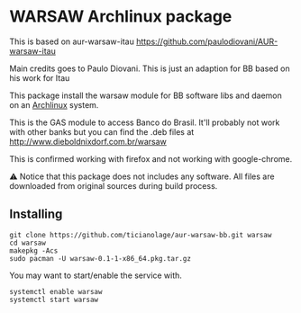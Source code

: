# WARSAW Archlinux package

This is based on aur-warsaw-itau https://github.com/paulodiovani/AUR-warsaw-itau

Main credits goes to Paulo Diovani. This is just an adaption for BB based 
on his work for Itau

This package install the warsaw module for BB software libs and daemon on an 
[Archlinux][1] system.

This is the GAS module to access Banco do Brasil. It'll probably not work with other
banks but you can find the .deb files at http://www.dieboldnixdorf.com.br/warsaw

This is confirmed working with firefox and not working with google-chrome.

:warning: Notice that this package does not includes any software. All files
are downloaded from original sources during build process.

## Installing

```console
git clone https://github.com/ticianolage/aur-warsaw-bb.git warsaw
cd warsaw
makepkg -Acs
sudo pacman -U warsaw-0.1-1-x86_64.pkg.tar.gz
```

You may want to start/enable the service with.

```console
systemctl enable warsaw
systemctl start warsaw
```

[1]: https://www.archlinux.org
[2]: http://www.gastecnologia.com/suporte/warsaw
[3]: https://www.bb.com.br


